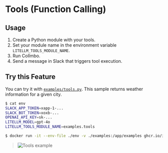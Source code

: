 # Tools (Function Calling)

## Usage

1. Create a Python module with your tools.
2. Set your module name in the environment variable `LITELLM_TOOLS_MODULE_NAME`.
3. Run Collmbo.
4. Send a message in Slack that triggers tool execution.

## Try this Feature

You can try it with [`examples/tools.py`](../../examples/tools.py). This sample returns weather information for a given city.

```sh
$ cat env
SLACK_APP_TOKEN=xapp-1-...
SLACK_BOT_TOKEN=xoxb-...
OPENAI_API_KEY=sk-...
LITELLM_MODEL=gpt-4o
LITELLM_TOOLS_MODULE_NAME=examples.tools

$ docker run -it --env-file ./env -v ./examples:/app/examples ghcr.io/iwamot/collmbo:latest
```

> ![Tools example](https://github.com/user-attachments/assets/d48a44fd-56fa-43c7-a0de-567ba03088b5)

